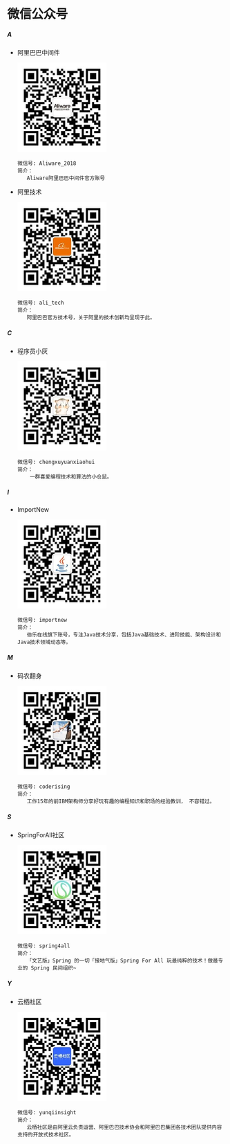 # 微信公众号

##### A
+ 阿里巴巴中间件

  ![阿里巴巴中间件](images/weixinmp/qrcode_Aliware_2018.jpg) 

  ```
  微信号: Aliware_2018
  简介：
     Aliware阿里巴巴中间件官方账号
  ```
+ 阿里技术

  ![阿里技术](images/weixinmp/qrcode_ali_tech.jpg)

  ```
  微信号: ali_tech
  简介：
     阿里巴巴官方技术号，关于阿里的技术创新均呈现于此。
  ```
##### C
+ 程序员小灰
  
  ![程序员小灰](images/weixinmp/qrcode_chengxuyuanxiaohui.jpg)
  
  ```
  微信号: chengxuyuanxiaohui
  简介：
      一群喜爱编程技术和算法的小仓鼠。
  ```
##### I
+ ImportNew

  ![ImportNew](images/weixinmp/qrcode_importnew.jpg)
  
  ```
  微信号: importnew
  简介：
     伯乐在线旗下账号，专注Java技术分享，包括Java基础技术、进阶技能、架构设计和Java技术领域动态等。
  ```
##### M
+ 码农翻身

  ![码农翻身](images/weixinmp/qrcode_coderising.jpg)

  ```
  微信号: coderising
  简介：
     工作15年的前IBM架构师分享好玩有趣的编程知识和职场的经验教训， 不容错过。
  ```
##### S
+ SpringForAll社区

  ![SpringForAll社区](images/weixinmp/qrcode_spring4all.jpg)

  ```
  微信号: spring4all
  简介：
     「文艺版」Spring 的一切「接地气版」Spring For All 玩最纯粹的技术！做最专业的 Spring 民间组织~
  ```
##### Y
+ 云栖社区

  ![云栖社区](images/weixinmp/qrcode_yunqiinsight.jpg)

  ```
  微信号: yunqiinsight
  简介：
     云栖社区是由阿里云负责运营、阿里巴巴技术协会和阿里巴巴集团各技术团队提供内容支持的开放式技术社区。
  ```